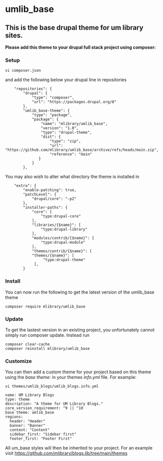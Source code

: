 # umlib_base

## This is the base drupal theme for um library sites. ##

**Please add this theme to your drupal full stack project using composer:**

### Setup

```
vi composer.json
```

and add the following below your drupal line in repositories

```
    "repositories": {
        "drupal": {
            "type": "composer",
            "url": "https://packages.drupal.org/8"
        },
        "umlib_base-theme": {
            "type": "package",
            "package": {
                "name": "mlibrary/umlib_base",
                "version": "1.0",
                "type": "drupal-theme",
                "dist": {
                    "type": "zip",
                    "url": "https://github.com/mlibrary/umlib_base/archive/refs/heads/main.zip",
                    "reference": "main"
               }
            }
        },
```

You may also wish to alter what directory the theme is installed in

```
    "extra": {
        "enable-patching": true,
        "patchLevel": {
            "drupal/core": "-p2"
        },
        "installer-paths": {
            "core": [
                "type:drupal-core"
            ],
            "libraries/{$name}": [
                "type:drupal-library"
            ],
            "modules/contrib/{$name}": [
                "type:drupal-module"
            ],
            "themes/contrib/{$name}": [
            "themes/{$name}": [
                 "type:drupal-theme"
             ],
        }
```

### Install

You can now run the following to get the latest version of the umlib_base theme

```
composer require mlibrary/umlib_base
```

### Update

To get the lastest version in an existing project, you unfortunately cannot simply run composer update. Instead run

```
composer clear-cache
composer reinstall mlibrary/umlib_base
```

### Customize

You can then add a custom theme for your project based on this theme using the *base theme:* in your themes *info.yml* file. For example:

```
vi themes/umlib_blogs/umlib_blogs.info.yml
```
```
name: UM Library Blogs
type: theme
description: "A theme for UM Library Blogs."
core_version_requirement: ^9 || ^10
base theme: umlib_base
regions:
  header: "Header"
  banner: "Banner"
  content: "Content"
  sidebar_first: "Sidebar first"
  footer_first: "Footer First"
  ```

All um_base styles will then be inherited to your project.
For an example visit https://github.com/mlibrary/blogs.lib/tree/main/themes

